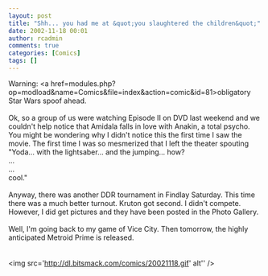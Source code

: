 ```yaml
---
layout: post
title: "Shh... you had me at &quot;you slaughtered the children&quot;"
date: 2002-11-18 00:01
author: rcadmin
comments: true
categories: [Comics]
tags: []
---
```

Warning: <a href=modules.php?op=modload&name=Comics&file=index&action=comic&id=81>obligatory Star Wars spoof</a> ahead.
<br />
<br />
Ok, so a group of us were watching Episode II on DVD last weekend and we couldn't help notice that Amidala falls in love with Anakin, a total psycho. You might be wondering why I didn't notice this the first time I saw the movie. The first time I was so mesmerized that I left the theater spouting "Yoda... with the lightsaber... and the jumping... how?
<br />
...
<br />
...
<br />
cool."
<br />
<br />
Anyway, there was another DDR tournament in Findlay Saturday. This time there was a much better turnout. Kruton got second. I didn't compete. However, I did get pictures and they have been posted in the Photo Gallery.
<br />
<br />
Well, I'm going back to my game of Vice City. Then tomorrow, the highly anticipated Metroid Prime is released.
<br />
<br /><br /><!--more--><img src='http://dl.bitsmack.com/comics/20021118.gif' alt'' />
